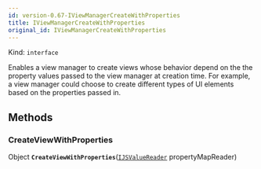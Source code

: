 ```yaml
---
id: version-0.67-IViewManagerCreateWithProperties
title: IViewManagerCreateWithProperties
original_id: IViewManagerCreateWithProperties
---
```


Kind: `interface`



Enables a view manager to create views whose behavior depend on the the property values passed to the view manager at creation time. For example, a view manager could choose to create different types of UI elements based on the properties passed in.



## Methods
### CreateViewWithProperties
Object **`CreateViewWithProperties`**([`IJSValueReader`](IJSValueReader) propertyMapReader)




